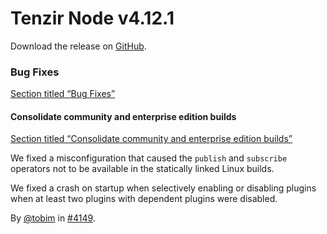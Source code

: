 # Tenzir Node v4.12.1

Download the release on [GitHub](https://github.com/tenzir/tenzir/releases/tag/v4.12.1).

### Bug Fixes

[Section titled “Bug Fixes”](#bug-fixes)

#### Consolidate community and enterprise edition builds

[Section titled “Consolidate community and enterprise edition builds”](#consolidate-community-and-enterprise-edition-builds)

We fixed a misconfiguration that caused the `publish` and `subscribe` operators not to be available in the statically linked Linux builds.

We fixed a crash on startup when selectively enabling or disabling plugins when at least two plugins with dependent plugins were disabled.

By [@tobim](https://github.com/tobim) in [#4149](https://github.com/tenzir/tenzir/pull/4149).